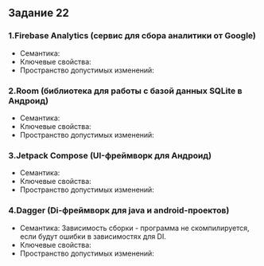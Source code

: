 ## Задание 22
### 1.Firebase Analytics (сервис для сбора аналитики от Google)
- Семантика:
- Ключевые свойства:
- Пространство допустимых изменений:
### 2.Room (библиотека для работы с базой данных SQLite в Андроид)
- Семантика:
- Ключевые свойства:
- Пространство допустимых изменений:
### 3.Jetpack Compose (UI-фреймворк для Андроид)
- Семантика:
- Ключевые свойства:
- Пространство допустимых изменений:
### 4.Dagger (Di-фреймворк для java и android-проектов)
- Семантика: Зависимость сборки - программа не скомпилируется, если будут ошибки в зависимостях для DI. 
- Ключевые свойства: 
- Пространство допустимых изменений: 

